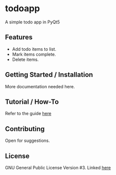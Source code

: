 # todoapp
A simple todo app in PyQt5

## Features
- Add todo items to list.   
- Mark items complete.  
- Delete items.  

## Getting Started / Installation
More documentation needed here.  

## Tutorial / How-To
Refer to the guide [here](docs/howtouse.md)  

## Contributing
Open for suggestions.  
## License 
GNU General Public License Version #3. Linked [here](LICENSE)